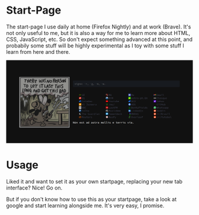# Start-Page
The start-page I use daily at home (Firefox Nightly) and at work (Brave). It's not only useful to me, but it is also a way for me to learn more about HTML, CSS, JavaScript, etc. So don't expect something advanced at this point, and probabily some stuff will be highly experimental as I toy with some stuff I learn from here and there.

![Demo page March 2022](demo.png)

# Usage
Liked it and want to set it as your own startpage, replacing your new tab interface? Nice! Go on.

But if you don't know how to use this as your startpage, take a look at google and start learning alongside me. It's very easy, I promise.

